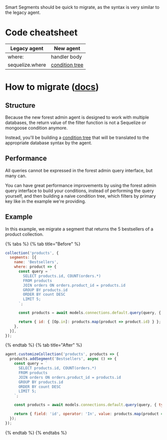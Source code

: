 Smart Segments should be quick to migrate, as the syntax is very similar to the legacy agent.

# Code cheatsheet

| Legacy agent    | New agent                                                                    |
| --------------- | ---------------------------------------------------------------------------- |
| where:          | handler body                                                                 |
| sequelize.where | [condition tree](../../../under-the-hood/queries/filters.md#condition-trees) |

# How to migrate ([docs](../../../agent-customization/segments.md))

## Structure

Because the new forest admin agent is designed to work with multiple databases, the return value of the filter function is not a Sequelize or mongoose condition anymore.

Instead, you'll be building a [condition tree](../../../under-the-hood/queries/filters.md#condition-trees) that will be translated to the appropriate database syntax by the agent.

## Performance

All queries cannot be expressed in the forest admin query interface, but many can.

You can have great performance improvements by using the forest admin query interface to build your conditions, instead of performing the query yourself, and then building a naive condition tree, which filters by primary key like in the example we're providing.

## Example

In this example, we migrate a segment that returns the 5 bestsellers of a product collection.

{% tabs %} {% tab title="Before" %}

```javascript
collection('products', {
  segments: [{
    name: 'Bestsellers',
    where: product => {
      const query = `
        SELECT products.id, COUNT(orders.*)
        FROM products
        JOIN orders ON orders.product_id = products.id
        GROUP BY products.id
        ORDER BY count DESC
        LIMIT 5;
      `;

      const products = await models.connections.default.query(query, { type: QueryTypes.SELECT })

      return { id: { [Op.in]: products.map(product => product.id) } };
    },
  }],
});
```

{% endtab %} {% tab title="After" %}

```javascript
agent.customizeCollection('products', products => {
  products.addSegment('Bestsellers', async () => {
    const query = `
      SELECT products.id, COUNT(orders.*)
      FROM products
      JOIN orders ON orders.product_id = products.id
      GROUP BY products.id
      ORDER BY count DESC
      LIMIT 5;
    `;

    const products = await models.connections.default.query(query, { type: QueryTypes.SELECT });

    return { field: 'id', operator: 'In', value: products.map(product => product.id) };
  });
});
```

{% endtab %} {% endtabs %}
